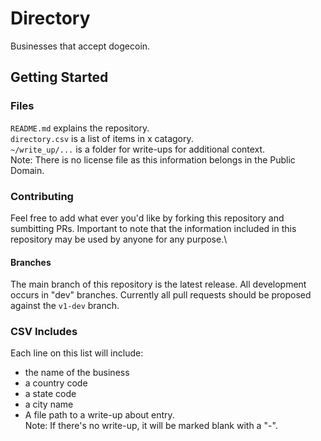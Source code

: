 # Directory
Businesses that accept dogecoin.

## Getting Started

### Files

`README.md` explains the repository. <br>
`directory.csv` is a list of items in x catagory. <br>
`~/write_up/...` is a folder for write-ups for additional context. <br>
Note: There is no license file as this information belongs in the Public Domain.

### Contributing

Feel free to add what ever you'd like by forking this repository and sumbitting PRs. Important to note that the information included in this repository may be used by anyone for any purpose.\

#### Branches

The main branch of this repository is the latest release. All development occurs in "dev" branches. Currently all pull requests should be proposed against the `v1-dev` branch.

### CSV Includes

Each line on this list will include:

- the name of the business
- a country code
- a state code
- a city name
- A file path to a write-up about entry. <br>
Note: If there's no write-up, it will be marked blank with a "-".
